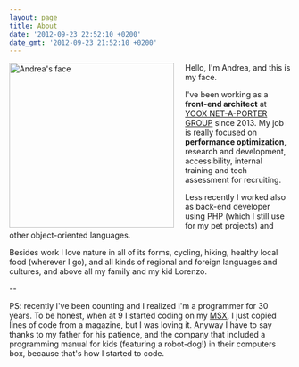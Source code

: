 ```yaml
---
layout: page
title: About
date: '2012-09-23 22:52:10 +0200'
date_gmt: '2012-09-23 21:52:10 +0200'
---
```


<img alt="Andrea's face" width="295" src="http://www.gravatar.com/avatar/a175bc6ffa39da4513620869709c0fcb?s=295" srcset="http://www.gravatar.com/avatar/a175bc6ffa39da4513620869709c0fcb?s=295 295w, http://www.gravatar.com/avatar/a175bc6ffa39da4513620869709c0fcb?s=590 590w" sizes="295px" style="float: left; margin-right: 20px"> 

Hello, I'm Andrea, and this is my face.

I've been working as a **front-end architect** at [YOOX NET-A-PORTER GROUP](http://www.ynap.com) since 2013. My job is really focused on **performance optimization**, research and development, accessibility, internal training and tech assessment for  recruiting.

Less recently I worked also as back-end developer using PHP (which I still use for my pet projects) and other object-oriented languages. 

Besides work I love nature in all of its forms, cycling, hiking, healthy local food (wherever I go), and all kinds of regional and foreign languages and cultures, and above all my family and my kid Lorenzo.

--

PS: recently I've been counting and I realized I'm a programmer for 30 years. To be honest, when at 9 I started coding on my [MSX](http://en.wikipedia.org/wiki/MSX), I just copied lines of code from a magazine, but I was loving it. Anyway I have to say thanks to my father for his patience, and the company that included a programming manual for kids (featuring a robot-dog!) in their computers box, because that's how I started to code.
